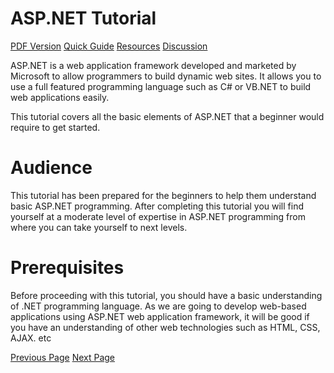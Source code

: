 # ASP.NET Tutorial
[PDF Version](../asp.net/asp.net_pdf_version.md)
[Quick Guide](../asp.net/asp.net_quick_guide.md)
[Resources](../asp.net/asp.net_useful_resources.md)
[Discussion](../asp.net/asp.net_discussion.md)

ASP.NET is a web application framework developed and marketed by Microsoft to allow programmers to build dynamic web sites. It allows you to use a full featured programming language such as C# or VB.NET to build web applications easily.

This tutorial covers all the basic elements of ASP.NET that a beginner would require to get started.

# Audience
This tutorial has been prepared for the beginners to help them understand basic ASP.NET programming. After completing this tutorial you will find yourself at a moderate level of expertise in ASP.NET programming from where you can take yourself to next levels.

# Prerequisites
Before proceeding with this tutorial, you should have a basic understanding of .NET programming language. As we are going to develop web-based applications using ASP.NET web application framework, it will be good if you have an understanding of other web technologies such as HTML, CSS, AJAX. etc


[Previous Page](../asp.net/index.md) [Next Page](../asp.net/asp.net_introduction.md) 
